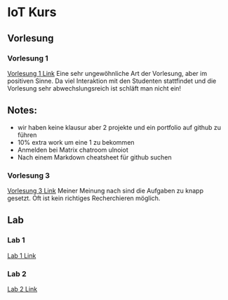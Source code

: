 # IoT Kurs 
## Vorlesung
### Vorlesung 1
[Vorlesung 1 Link](https://github.com/Witzeneder/IoT/blob/master/Vorlesung/Jakob/Vorlesung1.md)
Eine sehr ungewöhnliche Art der Vorlesung, aber im positiven Sinne. Da viel Interaktion mit den Studenten stattfindet und die Vorlesung sehr abwechslungsreich ist schläft man nicht ein!

## Notes:
* wir haben keine klausur aber 2 projekte und ein portfolio auf github zu führen
* 10% extra work um eine 1 zu bekommen
* Anmelden bei Matrix chatroom ulnoiot
* Nach einem Markdown cheatsheet für github suchen

### Vorlesung 3
[Vorlesung 3 Link](https://github.com/Witzeneder/IoT/blob/master/Vorlesung/Jakob/Vorlesung3.md)
Meiner Meinung nach sind die Aufgaben zu knapp gesetzt. Oft ist kein richtiges Recherchieren möglich. 
## Lab
### Lab 1
[Lab 1 Link](https://github.com/Witzeneder/IoT/tree/master/%C3%9Cbungen/15_Nov_2018)
### Lab 2
[Lab 2 Link](https://github.com/Witzeneder/IoT/tree/master/%C3%9Cbungen/16_Nov_2018)
